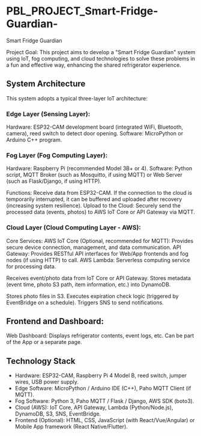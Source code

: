 # PBL_PROJECT_Smart-Fridge-Guardian-
Smart Fridge Guardian 

Project Goal: This project aims to develop a "Smart Fridge Guardian" system using IoT, fog computing, and cloud technologies to solve these problems in a fun and effective way, enhancing the shared refrigerator experience. 
## System Architecture
This system adopts a typical three-layer IoT architecture: 

### Edge Layer (Sensing Layer): 

Hardware: ESP32-CAM development board (integrated WiFi, Bluetooth, camera), reed switch to detect door opening. 
Software: MicroPython or Arduino C++ program. 
### Fog Layer (Fog Computing Layer): 

Hardware: Raspberry Pi (recommended Model 3B+ or 4). 
Software: Python script, MQTT Broker (such as Mosquitto, if using MQTT) or Web Server (such as Flask/Django, if using HTTP). 

Functions: 
Receive data from ESP32-CAM. If the connection to the cloud is temporarily interrupted, it can be buffered and uploaded after recovery (increasing system resilience). 
Upload to the Cloud: Securely send the processed data (events, photos) to AWS IoT Core or API Gateway via MQTT. 

### Cloud Layer (Cloud Computing Layer - AWS): 

Core Services: 
AWS IoT Core (Optional, recommended for MQTT): Provides secure device connection, management, and data communication. 
API Gateway: Provides RESTful API interfaces for Web/App frontends and fog nodes (if using HTTP) to call. 
AWS Lambda: Serverless computing service for processing data. 

Receives event/photo data from IoT Core or API Gateway. 
Stores metadata (event time, photo S3 path, item information, etc.) into DynamoDB. 

Stores photo files in S3. 
Executes expiration check logic (triggered by EventBridge on a schedule). 
Triggers SNS to send notifications.  

## Frontend and Dashboard: 

Web Dashboard: Displays refrigerator contents, event logs, etc. Can be part of the App or a separate page. 

## Technology Stack 

- Hardware: ESP32-CAM, Raspberry Pi 4 Model B, reed switch, jumper wires, USB power supply. 
- Edge Software: MicroPython / Arduino IDE (C++), Paho MQTT Client (if MQTT). 
- Fog Software: Python 3, Paho MQTT / Flask / Django, AWS SDK (boto3). 
- Cloud (AWS): IoT Core, API Gateway, Lambda (Python/Node.js), DynamoDB, S3, SNS, EventBridge. 
- Frontend (Optional): HTML, CSS, JavaScript (with React/Vue/Angular) or Mobile App framework (React Native/Flutter). 
